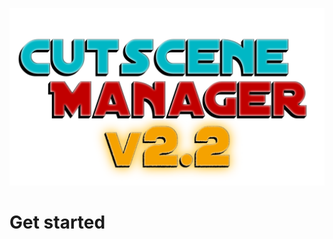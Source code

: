 ![The Unity user interface with markup to show the various windows and panels.](../Images/Logo)
# Get started
